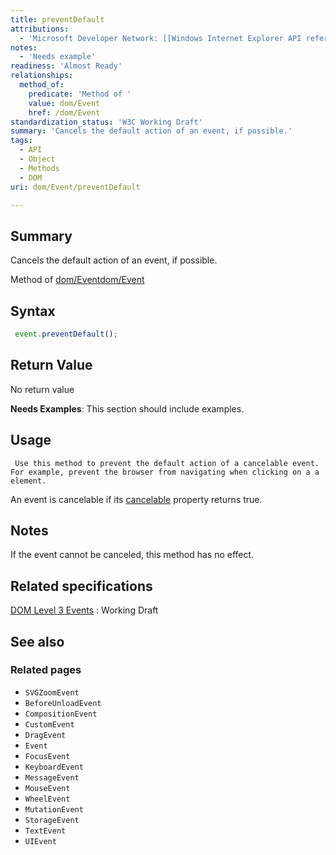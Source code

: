 ```yaml
---
title: preventDefault
attributions:
  - 'Microsoft Developer Network: [[Windows Internet Explorer API reference](http://msdn.microsoft.com/en-us/library/ie/hh828809%28v=vs.85%29.aspx) Article]'
notes:
  - 'Needs example'
readiness: 'Almost Ready'
relationships:
  method_of:
    predicate: 'Method of '
    value: dom/Event
    href: /dom/Event
standardization_status: 'W3C Working Draft'
summary: 'Cancels the default action of an event, if possible.'
tags:
  - API
  - Object
  - Methods
  - DOM
uri: dom/Event/preventDefault

---
```

## Summary

Cancels the default action of an event, if possible.

Method of [dom/Event](/dom/Event)[dom/Event](/dom/Event)

## Syntax

``` js
 event.preventDefault();
```

## Return Value

No return value

**Needs Examples**: This section should include examples.

## Usage

     Use this method to prevent the default action of a cancelable event. For example, prevent the browser from navigating when clicking on a a element.

An event is cancelable if its [cancelable](/dom/Event/cancelable) property returns true.

## Notes

If the event cannot be canceled, this method has no effect.

## Related specifications

[DOM Level 3 Events](http://www.w3.org/TR/DOM-Level-3-Events/)
:   Working Draft

## See also

### Related pages

-   `SVGZoomEvent`
-   `BeforeUnloadEvent`
-   `CompositionEvent`
-   `CustomEvent`
-   `DragEvent`
-   `Event`
-   `FocusEvent`
-   `KeyboardEvent`
-   `MessageEvent`
-   `MouseEvent`
-   `WheelEvent`
-   `MutationEvent`
-   `StorageEvent`
-   `TextEvent`
-   `UIEvent`
